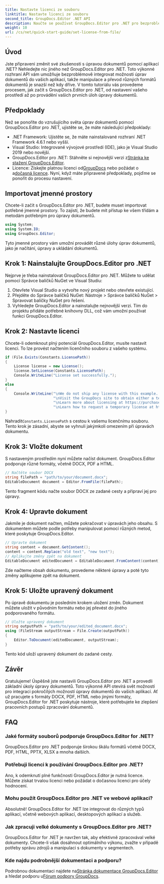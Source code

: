 ```yaml
---
title: Nastavte licenci ze souboru
linktitle: Nastavte licenci ze souboru
second_title: GroupDocs.Editor .NET API
description: Naučte se používat GroupDocs.Editor pro .NET pro bezproblémové úpravy dokumentů ve vašich aplikacích. Obsahuje podrobného průvodce, tipy a často kladené otázky.
weight: 10
url: /cs/net/quick-start-guide/set-license-from-file/
---
```

## Úvod
Jste připraveni změnit své zkušenosti s úpravou dokumentů pomocí aplikací .NET? Nehledejte nic jiného než GroupDocs.Editor pro .NET. Toto výkonné rozhraní API vám umožňuje bezproblémově integrovat možnosti úprav dokumentů do vašich aplikací, takže manipulace a převod různých formátů dokumentů je snazší než kdy dříve. V tomto tutoriálu vás provedeme procesem, jak začít s GroupDocs.Editor pro .NET, od nastavení vašeho prostředí až po provádění vašich prvních úloh úpravy dokumentů.
## Předpoklady
Než se ponoříte do vzrušujícího světa úprav dokumentů pomocí GroupDocs.Editor pro .NET, ujistěte se, že máte následující předpoklady:
- .NET Framework: Ujistěte se, že máte nainstalované rozhraní .NET Framework 4.6.1 nebo vyšší.
- Visual Studio: Integrované vývojové prostředí (IDE), jako je Visual Studio 2019 nebo novější.
-  GroupDocs.Editor pro .NET: Stáhněte si nejnovější verzi z[Stránka ke stažení GroupDocs.Editor](https://releases.groupdocs.com/editor/net/).
-  Licence: Získejte platnou licenci od[GroupDocs](https://purchase.groupdocs.com/buy) nebo požádat o a[dočasná licence](https://purchase.groupdocs.com/temporary-license/).
Nyní, když máte připravené předpoklady, pojďme se ponořit do procesu nastavení.
## Importovat jmenné prostory
Chcete-li začít s GroupDocs.Editor pro .NET, budete muset importovat potřebné jmenné prostory. To zajistí, že budete mít přístup ke všem třídám a metodám potřebným pro úpravy dokumentů.
```csharp
using System;
using System.IO;
using GroupDocs.Editor;
```
Tyto jmenné prostory vám umožní provádět různé úlohy úprav dokumentů, jako je načítání, úpravy a ukládání dokumentů.
## Krok 1: Nainstalujte GroupDocs.Editor pro .NET
Nejprve je třeba nainstalovat GroupDocs.Editor pro .NET. Můžete to udělat pomocí Správce balíčků NuGet ve Visual Studiu:
1. Otevřete Visual Studio a vytvořte nový projekt nebo otevřete existující.
2. Přejděte do Správce balíčků NuGet: Nástroje > Správce balíčků NuGet > Spravovat balíčky NuGet pro řešení.
3. Vyhledejte GroupDocs.Editor a nainstalujte nejnovější verzi.
Tím do projektu přidáte potřebné knihovny DLL, což vám umožní používat funkci GroupDocs.Editor.
## Krok 2: Nastavte licenci
Chcete-li odemknout plný potenciál GroupDocs.Editor, musíte nastavit licenci. To lze provést načtením licenčního souboru z vašeho systému.
```csharp
if (File.Exists(Constants.LicensePath))
{
    License license = new License();
    license.SetLicense(Constants.LicensePath);
    Console.WriteLine("License set successfully.");
}
else
{
    Console.WriteLine("\nWe do not ship any license with this example. " +
                      "\nVisit the GroupDocs site to obtain either a temporary or permanent license. " +
                      "\nLearn more about licensing at https://purchase.groupdocs.com/faqs/licensing. "+
                      "\nLearn how to request a temporary license at https://purchase.groupdocs.com/temporary-license.");
}
```
 Nahradit`Constants.LicensePath` s cestou k vašemu licenčnímu souboru. Tento krok je zásadní, abyste se vyhnuli jakýmkoli omezením při úpravách dokumentu. 
## Krok 3: Vložte dokument
S nastaveným prostředím nyní můžete načíst dokument. GroupDocs.Editor podporuje různé formáty, včetně DOCX, PDF a HTML.
```csharp
// Načtěte soubor DOCX
string filePath = "path/to/your/document.docx";
EditableDocument document = Editor.FromFile(filePath);
```
Tento fragment kódu načte soubor DOCX ze zadané cesty a připraví jej pro úpravy.
## Krok 4: Upravte dokument
Jakmile je dokument načten, můžete pokračovat v úpravách jeho obsahu. S dokumentem můžete podle potřeby manipulovat pomocí různých metod, které poskytuje GroupDocs.Editor.
```csharp
// Upravte dokument
string content = document.GetContent();
content = content.Replace("old text", "new text");
// Aplikujte změny zpět na dokument
EditableDocument editedDocument = EditableDocument.FromContent(content);
```
Zde načteme obsah dokumentu, provedeme některé úpravy a poté tyto změny aplikujeme zpět na dokument.
## Krok 5: Uložte upravený dokument
Po úpravě dokumentu je posledním krokem uložení změn. Dokument můžete uložit v původním formátu nebo jej převést do jiného podporovaného formátu.
```csharp
// Uložte upravený dokument
string outputPath = "path/to/your/edited_document.docx";
using (FileStream outputStream = File.Create(outputPath))
{
    Editor.ToDocument(editedDocument, outputStream);
}
```
Tento kód uloží upravený dokument do zadané cesty.
## Závěr
Gratulujeme! Úspěšně jste nastavili GroupDocs.Editor pro .NET a provedli základní úkoly úpravy dokumentů. Toto výkonné API otevírá svět možností pro integraci pokročilých možností úpravy dokumentů do vašich aplikací. Ať už pracujete s formáty DOCX, PDF, HTML nebo jinými formáty, GroupDocs.Editor for .NET poskytuje nástroje, které potřebujete ke zlepšení pracovních postupů zpracování dokumentů.
## FAQ
### Jaké formáty souborů podporuje GroupDocs.Editor for .NET?
GroupDocs.Editor pro .NET podporuje širokou škálu formátů včetně DOCX, PDF, HTML, PPTX, XLSX a mnoha dalších.
### Potřebuji licenci k používání GroupDocs.Editor pro .NET?
Ano, k odemknutí plné funkčnosti GroupDocs.Editor je nutná licence. Můžete získat trvalou licenci nebo požádat o dočasnou licenci pro účely hodnocení.
### Mohu použít GroupDocs.Editor pro .NET ve webové aplikaci?
Absolutně! GroupDocs.Editor for .NET lze integrovat do různých typů aplikací, včetně webových aplikací, desktopových aplikací a služeb.
### Jak zpracuji velké dokumenty s GroupDocs.Editor pro .NET?
GroupDocs.Editor for .NET je navržen tak, aby efektivně zpracovával velké dokumenty. Chcete-li však dosáhnout optimálního výkonu, zvažte v případě potřeby správu zdrojů a manipulaci s dokumenty v segmentech.
### Kde najdu podrobnější dokumentaci a podporu?
 Podrobnou dokumentaci najdete na[Stránka dokumentace GroupDocs.Editor](https://tutorials.groupdocs.com/editor/net/) a hledat podporu u[Fórum podpory GroupDocs](https://forum.groupdocs.com/c/editor/20).